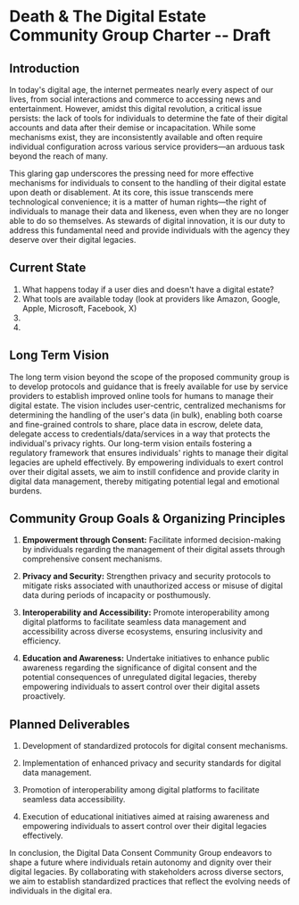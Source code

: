 # Death & The Digital Estate Community Group Charter -- Draft

## Introduction

In today's digital age, the internet permeates nearly every aspect of our lives, from social interactions and commerce to accessing news and entertainment. However, amidst this digital revolution, a critical issue persists: the lack of tools for individuals to determine the fate of their digital accounts and data after their demise or incapacitation. While some mechanisms exist, they are inconsistently available and often require individual configuration across various service providers—an arduous task beyond the reach of many.

This glaring gap underscores the pressing need for more effective mechanisms for individuals to consent to the handling of their digital estate upon death or disablement. At its core, this issue transcends mere technological convenience; it is a matter of human rights—the right of individuals to manage their data and likeness, even when they are no longer able to do so themselves. As stewards of digital innovation, it is our duty to address this fundamental need and provide individuals with the agency they deserve over their digital legacies.

## Current State

1. What happens today if a user dies and doesn't have a digital estate?
2. What tools are available today (look at providers like Amazon, Google, Apple, Microsoft, Facebook, X)
3. 
4. 

## Long Term Vision

The long term vision beyond the scope of the proposed community group is to develop protocols and guidance that is freely available for use by service providers to establish improved online tools for humans to manage their digital estate. The vision includes user-centric, centralized mechanisms for determining the handling of the user's data (in bulk), enabling both coarse and fine-grained controls to share, place data in escrow, delete data, delegate access to credentials/data/services in a way that protects the individual's privacy rights. Our long-term vision entails fostering a regulatory framework that ensures individuals' rights to manage their digital legacies are upheld effectively. By empowering individuals to exert control over their digital assets, we aim to instill confidence and provide clarity in digital data management, thereby mitigating potential legal and emotional burdens.

## Community Group Goals & Organizing Principles

1. **Empowerment through Consent:** Facilitate informed decision-making by individuals regarding the management of their digital assets through comprehensive consent mechanisms.
   
2. **Privacy and Security:** Strengthen privacy and security protocols to mitigate risks associated with unauthorized access or misuse of digital data during periods of incapacity or posthumously.
   
3. **Interoperability and Accessibility:** Promote interoperability among digital platforms to facilitate seamless data management and accessibility across diverse ecosystems, ensuring inclusivity and efficiency.
   
4. **Education and Awareness:** Undertake initiatives to enhance public awareness regarding the significance of digital consent and the potential consequences of unregulated digital legacies, thereby empowering individuals to assert control over their digital assets proactively.

## Planned Deliverables

1. Development of standardized protocols for digital consent mechanisms.
   
2. Implementation of enhanced privacy and security standards for digital data management.
   
3. Promotion of interoperability among digital platforms to facilitate seamless data accessibility.
   
4. Execution of educational initiatives aimed at raising awareness and empowering individuals to assert control over their digital legacies effectively.

In conclusion, the Digital Data Consent Community Group endeavors to shape a future where individuals retain autonomy and dignity over their digital legacies. By collaborating with stakeholders across diverse sectors, we aim to establish standardized practices that reflect the evolving needs of individuals in the digital era.

